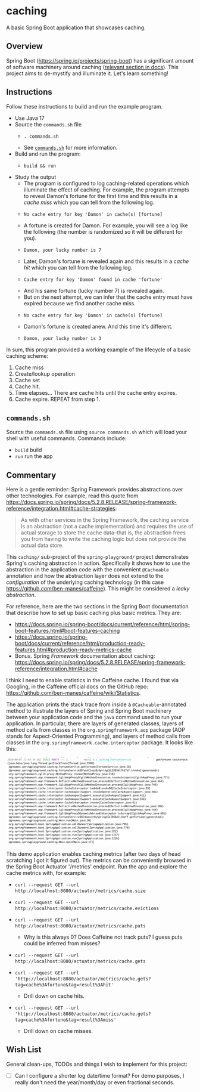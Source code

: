 # caching

A basic Spring Boot application that showcases caching.


## Overview

Spring Boot (<https://spring.io/projects/spring-boot>) has a significant amount of software machinery around
caching ([relevant section in docs](https://docs.spring.io/spring-boot/docs/current/reference/html/spring-boot-features.html#boot-features-caching)).
This project aims to de-mystify and illuminate it. Let's learn something!


## Instructions

Follow these instructions to build and run the example program.

* Use Java 17
* Source the `commands.sh` file
    * ```shell
      . commands.sh
      ```
    * See [`commands.sh`](#commandssh) for more information.
* Build and run the program:
    * ```shell
      build && run
      ```
* Study the output
    * The program is configured to log caching-related operations which illuminate the effect of caching. For example,
      the program attempts to reveal Damon's fortune for the first time and this results in a *cache miss* which you can
      tell from the following log.
    * ```text
      No cache entry for key 'Damon' in cache(s) [fortune]
      ```
    * A fortune is created for Damon. For example, you will see a log like the following (the number is randomized so it
      will be different for you).
    * ```text
      Damon, your lucky number is 7
      ```
    * Later, Damon's fortune is revealed again and this results in a *cache hit* which you can tell from the following
      log.
    * ```text
      Cache entry for key 'Damon' found in cache 'fortune'
      ```
    * And his same fortune (lucky number 7) is revealed again.
    * But on the next attempt, we can infer that the cache entry must have expired because we find another cache miss.
    * ```text
      No cache entry for key 'Damon' in cache(s) [fortune]
      ```
    * Damon's fortune is created anew. And this time it's different.
    * ```text
      Damon, your lucky number is 3
      ``` 

In sum, this program provided a working example of the lifecycle of a basic caching scheme:

1. Cache miss
2. Create/lookup operation
3. Cache set
4. Cache hit.
5. Time elapses... There are cache hits until the cache entry expires. 
6. Cache expire. REPEAT from step 1.  


## `commands.sh`

Source the `commands.sh` file using `source commands.sh` which will load your shell with useful commands. Commands
include:

* `build` build
* `run` run the app


## Commentary

Here is a gentle reminder: Spring Framework provides abstractions over other technologies. For example, read this quote
from <https://docs.spring.io/spring/docs/5.2.8.RELEASE/spring-framework-reference/integration.html#cache-strategies>:

> As with other services in the Spring Framework, the caching service is an abstraction (not a cache implementation) and requires the use of actual storage to store the cache data–that is, the abstraction frees you from having to write the caching logic but does not provide the actual data store.

This `caching/` sub-project of the `spring-playground/` project demonstrates Spring's caching abstraction in action.
Specifically it shows how to use the abstraction in the application code with the convenient `@Cacheable` annotation and
how the abstraction layer does not extend to the *configuration* of the underlying caching technology (in this case
<https://github.com/ben-manes/caffeine>). This might be considered a *leaky abstraction*.

For reference, here are the two sections in the Spring Boot documentation that describe how to set up basic caching plus
basic metrics. They are:

* <https://docs.spring.io/spring-boot/docs/current/reference/html/spring-boot-features.html#boot-features-caching>
* <https://docs.spring.io/spring-boot/docs/current/reference/html/production-ready-features.html#production-ready-metrics-cache>
* Bonus. Spring *Framework* documentation about
  caching: <https://docs.spring.io/spring/docs/5.2.8.RELEASE/spring-framework-reference/integration.html#cache>

I think I need to enable statistics in the Caffeine cache. I found that via Googling, in the Caffeine official docs on
the GitHub repo: <https://github.com/ben-manes/caffeine/wiki/Statistics>.

The application prints the stack trace from inside a `@Cacheable`-annotated method to illustrate the layers of Spring
and Spring Boot machinery between your application code and the `java` command used to run your application. In
particular, there are layers of generated classes, layers of method calls from classes in the `org.springframework.aop`
package (AOP stands for Aspect-Oriented Programming), and layers of method calls from classes in
the `org.springframework.cache.interceptor`
package. It looks like this:

<img alt="stack trace" src="screenshots/stack-trace.png" width="1000"/>

This demo application enables caching metrics (after two days of head scratching I got it figured out). The metrics can
be conveniently browsed in the Spring Boot Actuator '/metrics' endpoint. Run the app and explore the cache metrics with,
for example:

* ```shell
  curl --request GET --url http://localhost:8080/actuator/metrics/cache.size
  ```
* ```shell
  curl --request GET --url http://localhost:8080/actuator/metrics/cache.evictions
  ```
* ```shell
  curl --request GET --url http://localhost:8080/actuator/metrics/cache.puts
  ```
  * Why is this always 0? Does Caffeine not track puts? I guess puts could be inferred from misses?
* ```shell
  curl --request GET --url http://localhost:8080/actuator/metrics/cache.gets
  ```
* ```shell
  curl --request GET --url 'http://localhost:8080/actuator/metrics/cache.gets?tag=cache%3Afortune&tag=result%3Ahit'
  ```
  * Drill down on cache hits.
* ```shell
  curl --request GET --url 'http://localhost:8080/actuator/metrics/cache.gets?tag=cache%3Afortune&tag=result%3Amiss'
  ```
  * Drill down on cache misses. 


## Wish List

General clean-ups, TODOs and things I wish to implement for this project:

* [ ] Can I configure a shorter log date/time format? For demo purposes, I really don't need the year/month/day or
  even fractional seconds.
